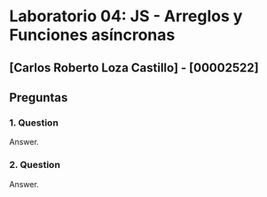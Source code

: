 # Laboratorio 04: JS - Arreglos y Funciones asíncronas
## [Carlos Roberto Loza Castillo] - [00002522]

## Preguntas
### 1. Question
Answer.
### 2. Question
Answer.